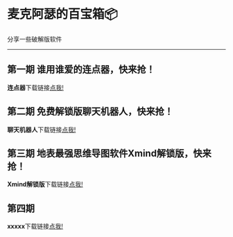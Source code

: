 # 麦克阿瑟的百宝箱📦
分享一些破解版软件
***
## 第一期 谁用谁爱的连点器，快来抢！
**连点器**下载链接[点我!](https://pan.quark.cn/s/72c5ebf43b42)

## 第二期 免费解锁版聊天机器人，快来抢！
**聊天机器人**下载链接[点我!](https://pan.quark.cn/s/7bdd68f34780)

## 第三期 地表最强思维导图软件Xmind解锁版，快来抢！
**Xmind解锁版**下载链接[点我!](https://pan.quark.cn/s/e73147cd54f7)

## 第四期 
**xxxxx**下载链接[点我!](URL)


